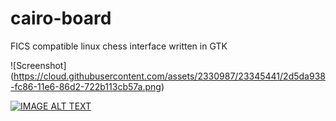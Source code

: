 cairo-board
===========

FICS compatible linux chess interface written in GTK

![Screenshot]
(https://cloud.githubusercontent.com/assets/2330987/23345441/2d5da938-fc86-11e6-86d2-722b113cb57a.png)

[![IMAGE ALT TEXT](http://img.youtube.com/vi/dWI5ZEpGGNA/0.jpg)](https://www.youtube.com/watch?v=dWI5ZEpGGNA "Cairo-Board demo")

